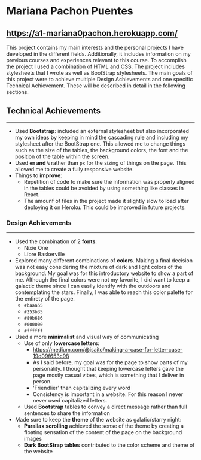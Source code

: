 Mariana Pachon Puentes  
===
https://a1-mariana0pachon.herokuapp.com/
---
This project contains my main interests and the personal projects I have developed in the different fields. Additionally, it includes information on my previous courses and experiences relevant to this course. To accomplish the project I used a combination of HTML and CSS. The project includes stylesheets that I wrote as well as BootStrap stylesheets. The main goals of this project were to achieve multiple Design Achievements and one specific Technical Achievement. These will be described in detail in the following sections.

## Technical Achievements
***
- Used **Bootstrap**: included an external stylesheet but also incorporated my own ideas by keeping in mind the cascading rule and including my stylesheet after the BootStrap one. This allowed me to change things such as the size of the tables, the background colors, the font and the position of the table within the screen. 
- Used **`em` and `%`** rather than `px` for the sizing of things on the page. This allowed me to create a fully responsive website.
- Things to **improve**: 
    - Repetition of code to make sure the information was properly aligned in the tables could be avoided by using something like classes in React.
    - The amounf of files in the project made it slightly slow to load after deploying it on Heroku. This could be improved in future projects. 

### Design Achievements
***
- Used the combination of 2 **fonts**:
    - Nixie One
    - Libre Baskerville
- Explored many different combinations of **colors**. Making a final decision was not easy considering the mixture of dark and light colors of the background. My goal was for this introductory website to show a part of me. Although the final colors were not my favorite, I did want to keep a galactic theme since I can easily identify with the outdoors and contemplating the stars. Finally, I was able to reach this color palette for the entirety of the page. 
    - `#baaa55`
    - `#253b35`
    - `#89b686`
    - `#000000`
    - `#ffffff`
- Used a more **minimalist** and visual way of communicating
    - Use of only **lowercase letters**:
        - https://medium.com/@jsaito/making-a-case-for-letter-case-19d09f653c98
        - As I said before, my goal was for the page to show parts of my personality. I thought that keeping lowercase letters gave the page mostly casual vibes, which is something that I deliver in person.
        - 'Friendlier' than capitalizing every word
        - Consistency is important in a website. For this reason I never never used capitalized letters.
    - Used **Bootstrap** tables to convey a direct message rather than full sentences to share the information
- Made sure to keep the **theme** of the website as galatic/starry night:
    - **Parallax scrolling** achieved the sense of the theme by creating a floating sensation of the content of the page on the background images
    - **Dark BootStrap tables** contributed to the color scheme and theme of the website
